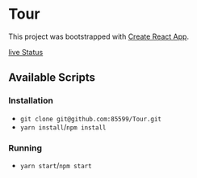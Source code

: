 # Tour

This project was bootstrapped with [Create React App](https://github.com/facebook/create-react-app).

[live Status](https://603f751f4f0e3427318c4a75--sharp-ramanujan-a5b6ec.netlify.app/#)

## Available Scripts

### Installation

- `git clone git@github.com:85599/Tour.git`
- `yarn install`/`npm install`

### Running

- `yarn start`/`npm start`

